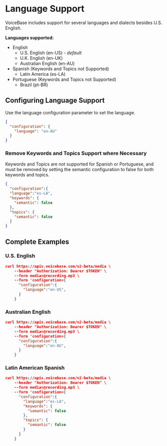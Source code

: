 # Language Support
VoiceBase includes support for several languages and dialects besides U.S. English.

**Languages supported:**
* English
  * U.S. English (en-US) - *default*
  * U.K. English (en-UK)
  * Australian English (en-AU)
* Spanish (Keywords and Topics not Supported)
  * Latin America (es-LA)
* Portuguese (Keywords and Topics not Supported)
  * Brazil (pt-BR)

## Configuring Language Support
Use the language configuration parameter to set the language.  

```json
{  
  "configuration": { 
    "language": "en-AU"
  }
}
```

### Remove Keywords and Topics Support where Necessary
Keywords and Topics are not supported for Spanish or Portuguese, and must be removed by setting the semantic configuration to false for both keywords and topics. 

```json
{
  "configuration":{
  "language":"es-LA",
  "keywords": {
    "semantic": false
  },
  "topics": {
    "semantic": false
  }
}
```

## Complete Examples
### U.S. English
```json
curl https://apis.voicebase.com/v2-beta/media \
    --header "Authorization: Bearer $TOKEN" \
    --form media=@recording.mp3 \
    --form 'configuration={
      "configuration":{
        "language":"en-US",
      }
    }
```
### Australian English
```json
curl https://apis.voicebase.com/v2-beta/media \
    --header "Authorization: Bearer $TOKEN" \
    --form media=@recording.mp3 \
    --form 'configuration={
      "configuration":{
        "language":"en-AU",
      }
    }
```
### Latin American Spanish
```json
curl https://apis.voicebase.com/v2-beta/media \
    --header "Authorization: Bearer $TOKEN" \
    --form media=@recording.mp3 \
    --form 'configuration={
      "configuration":{
        "language":"es-LA",
        "keywords": {
          "semantic": false
        },
        "topics": {
          "semantic": false
        }
      }
    }
```
